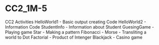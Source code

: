 # CC2_1M-5
CC2 Activities
HelloWorld1 - Basic output creating Code
HelloWorld2 - Information Code
StudentInfo - Information about Student
GuesingGame - Playing game
Star        - Making a pattern
Fibonacci   - 
Morse       - Transliting a world to Dot
Factorial   - Product of Intenger
Blackjack   - Casino game

